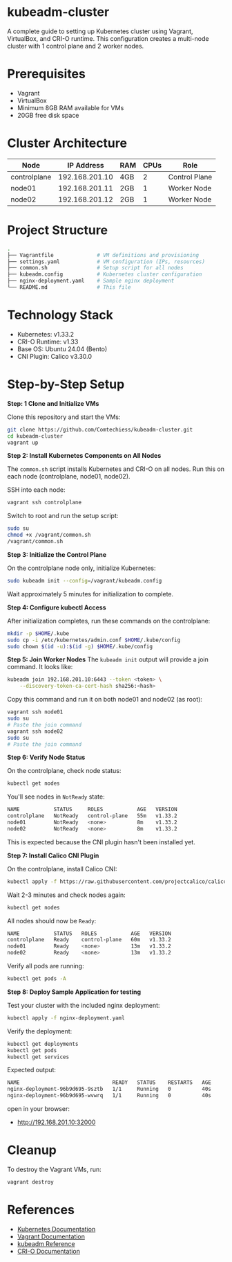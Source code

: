 # kubeadm-cluster
A complete guide to setting up Kubernetes cluster using Vagrant, VirtualBox, and CRI-O runtime. This configuration creates a multi-node cluster with 1 control plane and 2 worker nodes.
# Prerequisites 
- Vagrant 
- VirtualBox 
- Minimum 8GB RAM available for VMs
- 20GB free disk space
# Cluster Architecture
<table class="bg-bg-100 min-w-full border-separate border-spacing-0 text-sm leading-[1.88888] whitespace-normal"><thead class="border-b-border-100/50 border-b-[0.5px] text-left"><tr class="[tbody&gt;&amp;]:odd:bg-bg-500/10"><th class="text-text-000 [&amp;:not(:first-child)]:-x-[hsla(var(--border-100) / 0.5)] px-2 [&amp;:not(:first-child)]:border-l-[0.5px]">Node</th><th class="text-text-000 [&amp;:not(:first-child)]:-x-[hsla(var(--border-100) / 0.5)] px-2 [&amp;:not(:first-child)]:border-l-[0.5px]">IP Address</th><th class="text-text-000 [&amp;:not(:first-child)]:-x-[hsla(var(--border-100) / 0.5)] px-2 [&amp;:not(:first-child)]:border-l-[0.5px]">RAM</th><th class="text-text-000 [&amp;:not(:first-child)]:-x-[hsla(var(--border-100) / 0.5)] px-2 [&amp;:not(:first-child)]:border-l-[0.5px]">CPUs</th><th class="text-text-000 [&amp;:not(:first-child)]:-x-[hsla(var(--border-100) / 0.5)] px-2 [&amp;:not(:first-child)]:border-l-[0.5px]">Role</th></tr></thead><tbody><tr class="[tbody&gt;&amp;]:odd:bg-bg-500/10"><td class="border-t-border-100/50 [&amp;:not(:first-child)]:-x-[hsla(var(--border-100) / 0.5)] border-t-[0.5px] px-2 [&amp;:not(:first-child)]:border-l-[0.5px]">controlplane</td><td class="border-t-border-100/50 [&amp;:not(:first-child)]:-x-[hsla(var(--border-100) / 0.5)] border-t-[0.5px] px-2 [&amp;:not(:first-child)]:border-l-[0.5px]">192.168.201.10</td><td class="border-t-border-100/50 [&amp;:not(:first-child)]:-x-[hsla(var(--border-100) / 0.5)] border-t-[0.5px] px-2 [&amp;:not(:first-child)]:border-l-[0.5px]">4GB</td><td class="border-t-border-100/50 [&amp;:not(:first-child)]:-x-[hsla(var(--border-100) / 0.5)] border-t-[0.5px] px-2 [&amp;:not(:first-child)]:border-l-[0.5px]">2</td><td class="border-t-border-100/50 [&amp;:not(:first-child)]:-x-[hsla(var(--border-100) / 0.5)] border-t-[0.5px] px-2 [&amp;:not(:first-child)]:border-l-[0.5px]">Control Plane</td></tr><tr class="[tbody&gt;&amp;]:odd:bg-bg-500/10"><td class="border-t-border-100/50 [&amp;:not(:first-child)]:-x-[hsla(var(--border-100) / 0.5)] border-t-[0.5px] px-2 [&amp;:not(:first-child)]:border-l-[0.5px]">node01</td><td class="border-t-border-100/50 [&amp;:not(:first-child)]:-x-[hsla(var(--border-100) / 0.5)] border-t-[0.5px] px-2 [&amp;:not(:first-child)]:border-l-[0.5px]">192.168.201.11</td><td class="border-t-border-100/50 [&amp;:not(:first-child)]:-x-[hsla(var(--border-100) / 0.5)] border-t-[0.5px] px-2 [&amp;:not(:first-child)]:border-l-[0.5px]">2GB</td><td class="border-t-border-100/50 [&amp;:not(:first-child)]:-x-[hsla(var(--border-100) / 0.5)] border-t-[0.5px] px-2 [&amp;:not(:first-child)]:border-l-[0.5px]">1</td><td class="border-t-border-100/50 [&amp;:not(:first-child)]:-x-[hsla(var(--border-100) / 0.5)] border-t-[0.5px] px-2 [&amp;:not(:first-child)]:border-l-[0.5px]">Worker Node</td></tr><tr class="[tbody&gt;&amp;]:odd:bg-bg-500/10"><td class="border-t-border-100/50 [&amp;:not(:first-child)]:-x-[hsla(var(--border-100) / 0.5)] border-t-[0.5px] px-2 [&amp;:not(:first-child)]:border-l-[0.5px]">node02</td><td class="border-t-border-100/50 [&amp;:not(:first-child)]:-x-[hsla(var(--border-100) / 0.5)] border-t-[0.5px] px-2 [&amp;:not(:first-child)]:border-l-[0.5px]">192.168.201.12</td><td class="border-t-border-100/50 [&amp;:not(:first-child)]:-x-[hsla(var(--border-100) / 0.5)] border-t-[0.5px] px-2 [&amp;:not(:first-child)]:border-l-[0.5px]">2GB</td><td class="border-t-border-100/50 [&amp;:not(:first-child)]:-x-[hsla(var(--border-100) / 0.5)] border-t-[0.5px] px-2 [&amp;:not(:first-child)]:border-l-[0.5px]">1</td><td class="border-t-border-100/50 [&amp;:not(:first-child)]:-x-[hsla(var(--border-100) / 0.5)] border-t-[0.5px] px-2 [&amp;:not(:first-child)]:border-l-[0.5px]">Worker Node</td></tr></tbody></table>

# Project Structure
```bash
.
├── Vagrantfile              # VM definitions and provisioning
├── settings.yaml            # VM configuration (IPs, resources)
├── common.sh                # Setup script for all nodes
├── kubeadm.config           # Kubernetes cluster configuration
├── nginx-deployment.yaml    # Sample nginx deployment
└── README.md                # This file
```


# Technology Stack
- Kubernetes: v1.33.2
- CRI-O Runtime: v1.33
- Base OS: Ubuntu 24.04 (Bento)
- CNI Plugin: Calico v3.30.0

# Step-by-Step Setup
**Step: 1 Clone and Initialize VMs**

Clone this repository and start the VMs:
```bash
git clone https://github.com/Comtechiess/kubeadm-cluster.git
cd kubeadm-cluster
vagrant up
```
**Step 2: Install Kubernetes Components on All Nodes**

The `common.sh` script installs Kubernetes and CRI-O on all nodes. Run this on each node (controlplane, node01, node02).

SSH into each node:
```bash 
vagrant ssh controlplane
```
Switch to root and run the setup script:
```bash
sudo su
chmod +x /vagrant/common.sh
/vagrant/common.sh
```
**Step 3: Initialize the Control Plane**

On the controlplane node only, initialize Kubernetes:
```bash
sudo kubeadm init --config=/vagrant/kubeadm.config
```
Wait approximately 5 minutes for initialization to complete.

**Step 4: Configure kubectl Access**

After initialization completes, run these commands on the controlplane:
```bash
mkdir -p $HOME/.kube
sudo cp -i /etc/kubernetes/admin.conf $HOME/.kube/config
sudo chown $(id -u):$(id -g) $HOME/.kube/config
```
**Step 5: Join Worker Nodes**
The `kubeadm init` output will provide a join command. It looks like:
```bash
kubeadm join 192.168.201.10:6443 --token <token> \
    --discovery-token-ca-cert-hash sha256:<hash>
```
Copy this command and run it on both node01 and node02 (as root):
```bash
vagrant ssh node01
sudo su
# Paste the join command
vagrant ssh node02
sudo su
# Paste the join command 
```
**Step 6: Verify Node Status**

On the controlplane, check node status:
```bash
kubectl get nodes
```

You'll see nodes in `NotReady` state:
```bash
NAME           STATUS     ROLES           AGE   VERSION
controlplane   NotReady   control-plane   55m   v1.33.2
node01         NotReady   <none>          8m    v1.33.2
node02         NotReady   <none>          8m    v1.33.2
```
This is expected because the CNI plugin hasn't been installed yet.

**Step 7: Install Calico CNI Plugin**

On the controlplane, install Calico CNI:
```bash
kubectl apply -f https://raw.githubusercontent.com/projectcalico/calico/v3.30.0/manifests/calico.yaml
```
Wait 2-3 minutes and check nodes again:
```bash
kubectl get nodes
```
All nodes should now be `Ready`:
```bash
NAME           STATUS   ROLES           AGE   VERSION
controlplane   Ready    control-plane   60m   v1.33.2
node01         Ready    <none>          13m   v1.33.2
node02         Ready    <none>          13m   v1.33.2
```
Verify all pods are running:
```bash
kubectl get pods -A
```
**Step 8: Deploy Sample Application for testing**

Test your cluster with the included nginx deployment:
```bash
kubectl apply -f nginx-deployment.yaml
```
Verify the deployment:
```bash
kubectl get deployments
kubectl get pods
kubectl get services
```
Expected output:
```bash
NAME                              READY   STATUS    RESTARTS   AGE
nginx-deployment-96b9d695-9sztb   1/1     Running   0          40s
nginx-deployment-96b9d695-wvwrq   1/1     Running   0          40s
```
open in your browser:
- http://192.168.201.10:32000



# Cleanup

To destroy the Vagrant VMs, run:
```bash
vagrant destroy 
```

# References

- [Kubernetes Documentation](https://kubernetes.io/docs/home/)
- [Vagrant Documentation](https://developer.hashicorp.com/vagrant/docs)
- [kubeadm Reference](https://kubernetes.io/docs/reference/setup-tools/kubeadm/)
- [CRI-O Documentation](https://cri-o.io/)
